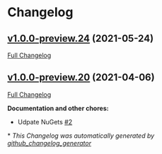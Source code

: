 # Changelog

## [v1.0.0-preview.24](https://github.com/nanoframework/nanoFramework.System.Net.WebSockets/tree/v1.0.0-preview.24) (2021-05-24)

[Full Changelog](https://github.com/nanoframework/nanoFramework.System.Net.WebSockets/compare/v1.0.0-preview.20...v1.0.0-preview.24)

## [v1.0.0-preview.20](https://github.com/nanoframework/nanoFramework.System.Net.WebSockets/tree/v1.0.0-preview.20) (2021-04-06)

[Full Changelog](https://github.com/nanoframework/nanoFramework.System.Net.WebSockets/compare/7b0814ff45a2c381c0c23964b0c702916529ab5f...v1.0.0-preview.20)

**Documentation and other chores:**

- Udpate NuGets [\#2](https://github.com/nanoframework/nanoframework.System.Net.WebSockets/pull/2)



\* *This Changelog was automatically generated by [github_changelog_generator](https://github.com/github-changelog-generator/github-changelog-generator)*

